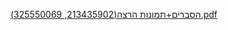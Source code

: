 [הסברים+תמונות הרצה(213435902, 325550069).pdf](https://github.com/user-attachments/files/20033181/%2B.213435902.325550069.pdf)
